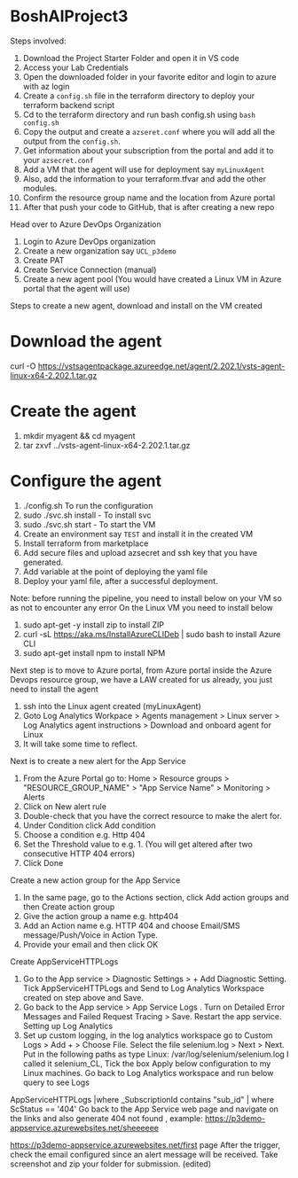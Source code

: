 # BoshAIProject3

Steps involved:
1. Download the Project Starter Folder and open it in VS code
2. Access your Lab Credentials 
3. Open the downloaded folder in your favorite editor and login to azure with az login 
4. Create a `config.sh` file in the terraform directory to deploy your terraform backend script
5. Cd to the terraform directory and run bash config.sh using `bash config.sh`
6. Copy the output and create a `azseret.conf` where you will add all the output from the `config.sh`.
7. Get information about your subscription from the portal and add it to your `azsecret.conf`
8. Add a VM that the agent will use for deployment say `myLinuxAgent`
9. Also, add the information to your  terraform.tfvar and add the other modules.
10. Confirm the resource group name and the location from Azure portal
11. After that push your code to GitHub, that is after creating a new repo

Head over to Azure DevOps Organization
1. Login to Azure DevOps organization
2. Create a new organization say `UCL_p3demo`
3. Create PAT
4. Create Service Connection (manual)
5. Create a new agent pool (You would have created a Linux VM in Azure portal that the agent will use)

Steps to create a new agent, download and install on the VM created
# Download the agent
curl -O https://vstsagentpackage.azureedge.net/agent/2.202.1/vsts-agent-linux-x64-2.202.1.tar.gz
# Create the agent
1. mkdir myagent && cd myagent
2. tar zxvf ../vsts-agent-linux-x64-2.202.1.tar.gz
# Configure the agent
1. ./config.sh To run the configuration
2. sudo ./svc.sh install - To install svc
3. sudo ./svc.sh start - To start the VM
4. Create an environment say `TEST` and install it in the created VM
5. Install terraform from marketplace
6. Add secure files and upload azsecret and ssh key that you have generated.
7. Add variable at the point of deploying the yaml file
8. Deploy your yaml file, after a successful deployment.

Note: before running the pipeline, you need to install below on your VM so as not to encounter any error
On the Linux VM you need to install below

1. sudo apt-get -y install zip to install ZIP
2. curl -sL https://aka.ms/InstallAzureCLIDeb | sudo bash to install Azure CLI
3. sudo apt-get install npm to install NPM

Next step is to move to Azure portal, from Azure portal inside the Azure Devops resource group, we have a LAW created for us already, you just need to install the agent
1. ssh into the Linux agent created (myLinuxAgent)
2. Goto Log Analytics Workpace > Agents management > Linux server > Log Analytics agent instructions > Download and onboard agent for Linux
3. It will take some time to reflect.

Next is to create a new alert for the App Service

1. From the Azure Portal go to:
Home > Resource groups > "RESOURCE_GROUP_NAME" > "App Service Name" > Monitoring > Alerts
2. Click on New alert rule
3. Double-check that you have the correct resource to make the alert for.
4. Under Condition click Add condition
5. Choose a condition e.g. Http 404
6. Set the Threshold value to e.g. 1. (You will get altered after two consecutive HTTP 404 errors)
7. Click Done

Create a new action group for the App Service
1. In the same page, go to the Actions section, click Add action groups and then Create action group
2. Give the action group a name e.g. http404
3. Add an Action name e.g. HTTP 404 and choose Email/SMS message/Push/Voice in Action Type.
4. Provide your email and then click OK

Create AppServiceHTTPLogs
1. Go to the App service > Diagnostic Settings > + Add Diagnostic Setting. Tick AppServiceHTTPLogs and Send to Log Analytics Workspace created on step above and Save.
2. Go back to the App service > App Service Logs . Turn on Detailed Error Messages and Failed Request Tracing > Save. Restart the app service.
Setting up Log Analytics
3. Set up custom logging, in the log analytics workspace go to Custom Logs > Add + > Choose File. Select the file selenium.log > Next > Next. Put in the following paths as type Linux:
/var/log/selenium/selenium.log
I called it selenium_CL, Tick the box Apply below configuration to my Linux machines.
Go back to Log Analytics workspace and run below query to see Logs

AppServiceHTTPLogs 
|where _SubscriptionId contains "sub_id"
| where ScStatus == '404'
Go back to the App Service web page and navigate on the links and also generate 404 not found , example:
https://p3demo-appservice.azurewebsites.net/sheeeeee

https://p3demo-appservice.azurewebsites.net/first page
After the trigger, check the email configured since an alert message will be received. Take screenshot and zip your folder for submission. (edited) 
